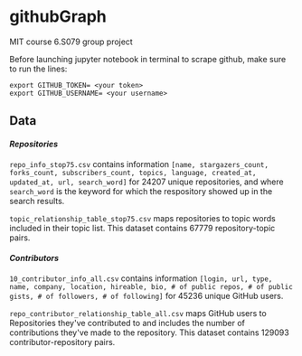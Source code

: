 # githubGraph
MIT course 6.S079 group project

Before launching jupyter notebook in terminal to scrape github, make sure to run the lines:  

```
export GITHUB_TOKEN= <your token>
export GITHUB_USERNAME= <your username> 
```

## Data
#### *Repositories*
`repo_info_stop75.csv` contains information `[name, stargazers_count, forks_count, subscribers_count, topics, language, created_at, updated_at, url, search_word]` for 24207 unique repositories, and where `search_word` is the keyword for which the respository showed up in the search results. 

`topic_relationship_table_stop75.csv` maps repositories to topic words included in their topic list. This dataset contains 67779 repository-topic pairs. 

#### *Contributors*
`10_contributor_info_all.csv` contains information `[login, url, type, name, company, location, hireable, bio, # of public repos, # of public gists, # of followers, # of following]` for 45236 unique GitHub users. 

`repo_contributor_relationship_table_all.csv` maps GitHub users to Repositories they've contributed to and includes the number of contributions they've made to the repository. This dataset contains 129093 contributor-repository pairs. 


